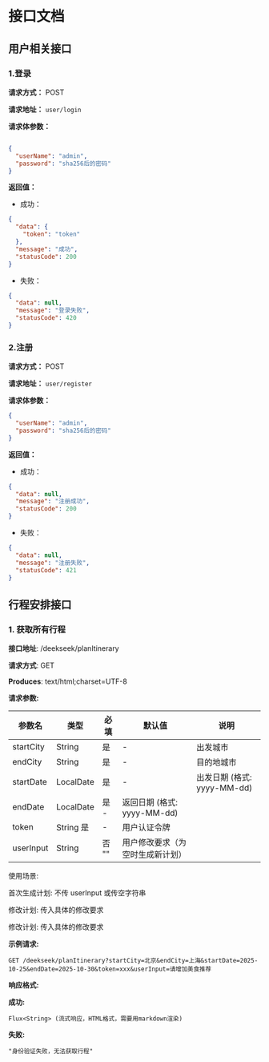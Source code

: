 # 接口文档

## 用户相关接口

### 1.登录

**请求方式：** POST

**请求地址：** `user/login`

**请求体参数：**

```json

{
  "userName": "admin",
  "password": "sha256后的密码"
}
```

**返回值：**

- 成功：

```json
{
  "data": {
    "token": "token"
  },
  "message": "成功",
  "statusCode": 200
}
```

- 失败：

```json
{
  "data": null,
  "message": "登录失败",
  "statusCode": 420
}
```

### 2.注册

**请求方式：** POST

**请求地址：** `user/register`

**请求体参数：**

```json
{
  "userName": "admin",
  "password": "sha256后的密码"
}
```

**返回值：**

- 成功：

```json
{
  "data": null,
  "message": "注册成功",
  "statusCode": 200
}
```

- 失败：

```json
{
  "data": null,
  "message": "注册失败",
  "statusCode": 421
}
```

## 行程安排接口

### 1. 获取所有行程

**接口地址**: /deekseek/planItinerary

**请求方式**: GET

**Produces**: text/html;charset=UTF-8

**请求参数:**

| 参数名	      | 类型         | 	必填   | 	默认值                  | 	说明                   |
|-----------|------------|-------|-----------------------|-----------------------|
| startCity | 	String    | 	是    | 	-	                   | 出发城市                  |       
| endCity	  | String	    | 是     | 	-	                   | 目的地城市                 |  
| startDate | 	LocalDate | 	是	   | -	                    | 出发日期 (格式: yyyy-MM-dd) |
| endDate	  | LocalDate	 | 是	-	  | 返回日期 (格式: yyyy-MM-dd) |
| token	    | String	是	  | -	    | 用户认证令牌                |
| userInput | 	String	   | 否	""	 | 用户修改要求（为空时生成新计划）      |

使用场景:

首次生成计划: 不传 userInput 或传空字符串

修改计划: 传入具体的修改要求

修改计划: 传入具体的修改要求

**示例请求:**

```http
GET /deekseek/planItinerary?startCity=北京&endCity=上海&startDate=2025-10-25&endDate=2025-10-30&token=xxx&userInput=请增加美食推荐
```

**响应格式:**

**成功:** 

`Flux<String> (流式响应，HTML格式，需要用markdown渲染)`

**失败:** 

`"身份验证失败，无法获取行程"`